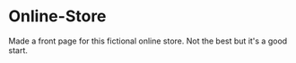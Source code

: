# Online-Store
Made a front page for this fictional online store.
Not the best but it's a good start.

